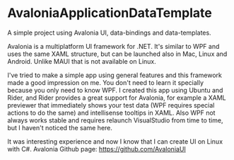 # AvaloniaApplicationDataTemplate
A simple project using Avalonia UI, data-bindings and data-templates.

Avalonia is a multiplatform UI framework for .NET. It's similar to WPF and uses the same XAML structure, but can be launched also in Mac, Linux and Android.
Unlike MAUI that is not available on Linux.

I've tried to make a simple app using general features and this framework made a good impression on me. 
You don't need to learn it specially because you only need to know WPF. 
I created this app using Ubuntu and Rider, and Rider provides a great support for Avalonia, for example a XAML previewer that immediately shows your test data
(WPF requires special actions to do the same) and intellisense tooltips in XAML. 
Also WPF not always works stable and requires relaunch VisualStudio from time to time, but I haven't noticed the same here.

It was interesting experience and now I know that I can create UI on Linux with C#.
Avalonia Github page: https://github.com/AvaloniaUI

